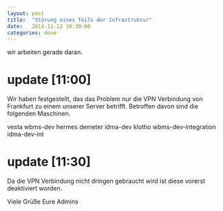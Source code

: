 ```yaml
---
layout: post
title:  "Störung eines Teils der Infrastruktur"
date:   2014-11-12 10:30:00
categories: done
---
```


wir arbeiten gerade daran.

update [11:00]
==============

Wir haben festgestellt, das das Problem nur die VPN Verbindung von Frankfurt zu einem unserer Server betrifft.
Betroffen davon sind die folgenden Maschinen.

vesta
wbms-dev
hermes
demeter
idma-dev
klotho
wbms-dev-integration
idma-dev-int

update [11:30]
==============

Da die VPN Verbindung nicht dringen gebraucht wird ist diese vorerst deaktiviert worden.


Viele Grüße
Eure Admins
